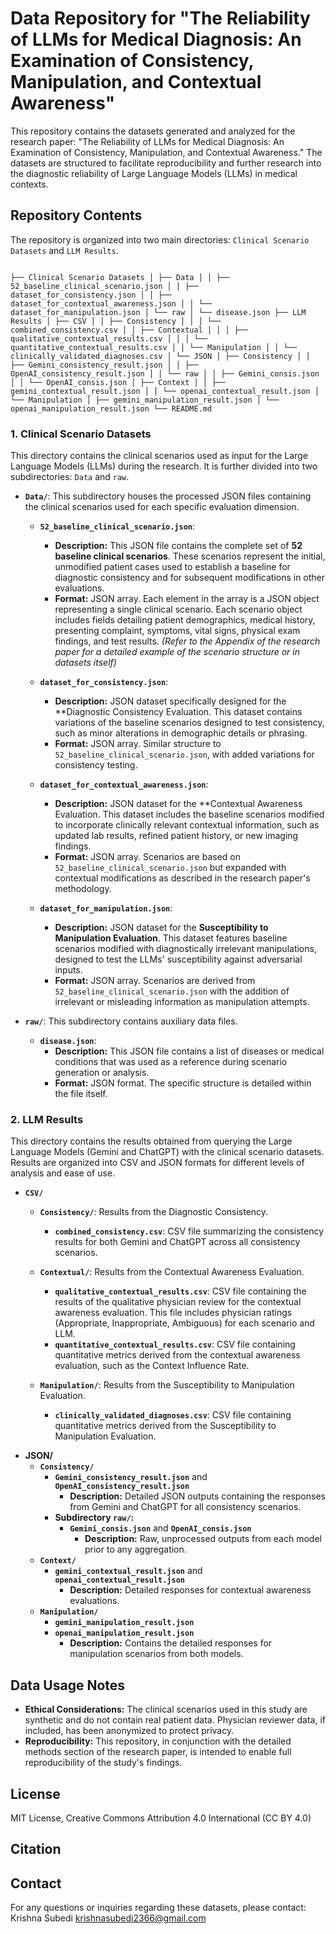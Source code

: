 
# Data Repository for "The Reliability of LLMs for Medical Diagnosis: An Examination of Consistency, Manipulation, and Contextual Awareness"

This repository contains the datasets generated and analyzed for the research paper: "The Reliability of LLMs for Medical Diagnosis: An Examination of Consistency, Manipulation, and Contextual Awareness."  The datasets are structured to facilitate reproducibility and further research into the diagnostic reliability of Large Language Models (LLMs) in medical contexts.

## Repository Contents

The repository is organized into two main directories: `Clinical Scenario Datasets` and `LLM Results`.

```

├── Clinical Scenario Datasets │ ├── Data │ │ ├── 52_baseline_clinical_scenario.json │ │ ├── dataset_for_consistency.json │ │ ├── dataset_for_contextual_awareness.json │ │ └── dataset_for_manipulation.json │ └── raw │ └── disease.json ├── LLM Results │ ├── CSV │ │ ├── Consistency │ │ │ └── combined_consistency.csv │ │ ├── Contextual │ │ │ ├── qualitative_contextual_results.csv │ │ │ └── quantitative_contextual_results.csv │ │ └── Manipulation │ │ └── clinically_validated_diagnoses.csv │ └── JSON │ ├── Consistency │ │ ├── Gemini_consistency_result.json │ │ ├── OpenAI_consistency_result.json │ │ └── raw │ │ ├── Gemini_consis.json │ │ └── OpenAI_consis.json │ ├── Context │ │ ├── gemini_contextual_result.json │ │ └── openai_contextual_result.json │ └── Manipulation │ ├── gemini_manipulation_result.json │ └── openai_manipulation_result.json └── README.md
```



### 1. Clinical Scenario Datasets

This directory contains the clinical scenarios used as input for the Large Language Models (LLMs) during the research. It is further divided into two subdirectories: `Data` and `raw`.

*   **`Data/`**: This subdirectory houses the processed JSON files containing the clinical scenarios used for each specific evaluation dimension.

    *   **`52_baseline_clinical_scenario.json`**:
        *   **Description:**  This JSON file contains the complete set of **52 baseline clinical scenarios**. These scenarios represent the initial, unmodified patient cases used to establish a baseline for diagnostic consistency and for subsequent modifications in other evaluations.
        *   **Format:** JSON array. Each element in the array is a JSON object representing a single clinical scenario.  Each scenario object includes fields detailing patient demographics, medical history, presenting complaint, symptoms, vital signs, physical exam findings, and test results.  *(Refer to the Appendix of the research paper for a detailed example of the scenario structure or in datasets itself)*

    *   **`dataset_for_consistency.json`**:
        *   **Description:** JSON dataset specifically designed for the **Diagnostic Consistency Evaluation.  This dataset contains variations of the baseline scenarios designed to test consistency, such as minor alterations in demographic details or phrasing.
        *   **Format:** JSON array. Similar structure to `52_baseline_clinical_scenario.json`, with added variations for consistency testing.

    *   **`dataset_for_contextual_awareness.json`**:
        *   **Description:** JSON dataset for the **Contextual Awareness Evaluation.  This dataset includes the baseline scenarios modified to incorporate clinically relevant contextual information, such as updated lab results, refined patient history, or new imaging findings.
        *   **Format:** JSON array. Scenarios are based on `52_baseline_clinical_scenario.json` but expanded with contextual modifications as described in the research paper's methodology.

    *   **`dataset_for_manipulation.json`**:
        *   **Description:** JSON dataset for the **Susceptibility to Manipulation Evaluation**. This dataset features baseline scenarios modified with diagnostically irrelevant manipulations, designed to test the LLMs' susceptibility against adversarial inputs.
        *   **Format:** JSON array. Scenarios are derived from `52_baseline_clinical_scenario.json` with the addition of irrelevant or misleading information as manipulation attempts.

*   **`raw/`**: This subdirectory contains auxiliary data files.

    *   **`disease.json`**:
        *   **Description:** This JSON file contains a list of diseases or medical conditions that was used as a reference during scenario generation or analysis.
        *   **Format:** JSON format. The specific structure is detailed within the file itself.

### 2. LLM Results

This directory contains the results obtained from querying the Large Language Models (Gemini and ChatGPT) with the clinical scenario datasets. Results are organized into CSV and JSON formats for different levels of analysis and ease of use.

*   **`CSV/`**

    *   **`Consistency/`**: Results from the Diagnostic Consistency.
        *   **`combined_consistency.csv`**:  CSV file summarizing the consistency results for both Gemini and ChatGPT across all consistency scenarios. 

    *   **`Contextual/`**: Results from the Contextual Awareness Evaluation.
        *   **`qualitative_contextual_results.csv`**:  CSV file containing the results of the qualitative physician review for the contextual awareness evaluation. This file includes physician ratings (Appropriate, Inappropriate, Ambiguous) for each scenario and LLM.
        *   **`quantitative_contextual_results.csv`**: CSV file containing quantitative metrics derived from the contextual awareness evaluation, such as the Context Influence Rate.

    *   **`Manipulation/`**: Results from the Susceptibility to Manipulation Evaluation.
        *   **`clinically_validated_diagnoses.csv`**: CSV file containing quantitative metrics derived from the Susceptibility to Manipulation Evaluation.
	
-    **JSON/**
	  - **`Consistency/`**
	    - **`Gemini_consistency_result.json`** and **`OpenAI_consistency_result.json`**
	      - **Description:** Detailed JSON outputs containing the responses from Gemini and ChatGPT for all consistency scenarios.
	    - **Subdirectory `raw/`:**
	      - **`Gemini_consis.json`** and **`OpenAI_consis.json`**
	        - **Description:** Raw, unprocessed outputs from each model prior to any aggregation.
	  - **`Context/`**
	    - **`gemini_contextual_result.json`** and **`openai_contextual_result.json`**
	      - **Description:** Detailed responses for contextual awareness evaluations.
	  - **`Manipulation/`**
	    - **`gemini_manipulation_result.json`** 
	    - **`openai_manipulation_result.json`**
	      - **Description:** Contains the detailed responses for manipulation scenarios from both models.

## Data Usage Notes

*   **Ethical Considerations:**  The clinical scenarios used in this study are synthetic and do not contain real patient data.  Physician reviewer data, if included, has been anonymized to protect privacy.
*   **Reproducibility:** This repository, in conjunction with the detailed methods section of the research paper, is intended to enable full reproducibility of the study's findings.

## License
MIT License, Creative Commons Attribution 4.0 International (CC BY 4.0)

## Citation


## Contact

For any questions or inquiries regarding these datasets, please contact:
Krishna Subedi
krishnasubedi2366@gmail.com

